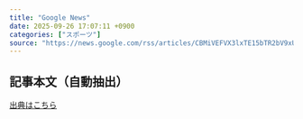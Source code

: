 ```yaml
---
title: "Google News"
date: 2025-09-26 17:07:11 +0900
categories: ["スポーツ"]
source: "https://news.google.com/rss/articles/CBMiVEFVX3lxTE15bTR2bV9xUFlBZmlPczFYczluTktBdk0wc0prVVFMYVRGTWNabEw1NDdlelptRnNEVHBURFZRMFNtcGRMYlo0ajg3ZDRhNXQ3R21XRQ?oc=5"
---
```


## 記事本文（自動抽出）
<body class="y0K44d EA71Tc" id="readabilityBody"></body>

[出典はこちら](https://news.google.com/rss/articles/CBMiVEFVX3lxTE15bTR2bV9xUFlBZmlPczFYczluTktBdk0wc0prVVFMYVRGTWNabEw1NDdlelptRnNEVHBURFZRMFNtcGRMYlo0ajg3ZDRhNXQ3R21XRQ?oc=5)
